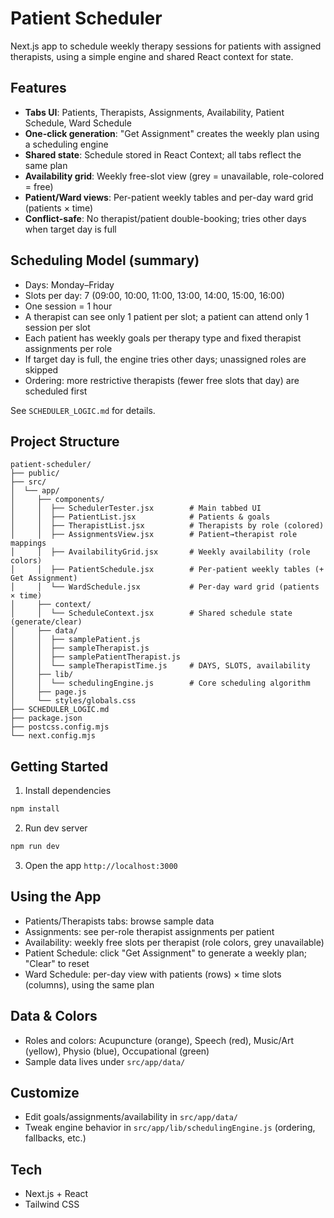 # Patient Scheduler

Next.js app to schedule weekly therapy sessions for patients with assigned therapists, using a simple engine and shared React context for state.

## Features

- **Tabs UI**: Patients, Therapists, Assignments, Availability, Patient Schedule, Ward Schedule
- **One-click generation**: "Get Assignment" creates the weekly plan using a scheduling engine
- **Shared state**: Schedule stored in React Context; all tabs reflect the same plan
- **Availability grid**: Weekly free-slot view (grey = unavailable, role-colored = free)
- **Patient/Ward views**: Per-patient weekly tables and per-day ward grid (patients × time)
- **Conflict-safe**: No therapist/patient double-booking; tries other days when target day is full

## Scheduling Model (summary)

- Days: Monday–Friday
- Slots per day: 7 (09:00, 10:00, 11:00, 13:00, 14:00, 15:00, 16:00)
- One session = 1 hour
- A therapist can see only 1 patient per slot; a patient can attend only 1 session per slot
- Each patient has weekly goals per therapy type and fixed therapist assignments per role
- If target day is full, the engine tries other days; unassigned roles are skipped
- Ordering: more restrictive therapists (fewer free slots that day) are scheduled first

See `SCHEDULER_LOGIC.md` for details.

## Project Structure

```
patient-scheduler/
├── public/
├── src/
│  └── app/
│     ├── components/
│     │  ├── SchedulerTester.jsx        # Main tabbed UI
│     │  ├── PatientList.jsx            # Patients & goals
│     │  ├── TherapistList.jsx          # Therapists by role (colored)
│     │  ├── AssignmentsView.jsx        # Patient→therapist role mappings
│     │  ├── AvailabilityGrid.jsx       # Weekly availability (role colors)
│     │  ├── PatientSchedule.jsx        # Per-patient weekly tables (+ Get Assignment)
│     │  └── WardSchedule.jsx           # Per-day ward grid (patients × time)
│     ├── context/
│     │  └── ScheduleContext.jsx        # Shared schedule state (generate/clear)
│     ├── data/
│     │  ├── samplePatient.js
│     │  ├── sampleTherapist.js
│     │  ├── samplePatientTherapist.js
│     │  └── sampleTherapistTime.js     # DAYS, SLOTS, availability
│     ├── lib/
│     │  └── schedulingEngine.js        # Core scheduling algorithm
│     ├── page.js
│     └── styles/globals.css
├── SCHEDULER_LOGIC.md
├── package.json
├── postcss.config.mjs
└── next.config.mjs
```

## Getting Started

1) Install dependencies
```bash
npm install
```

2) Run dev server
```bash
npm run dev
```

3) Open the app
`http://localhost:3000`

## Using the App

- Patients/Therapists tabs: browse sample data
- Assignments: see per-role therapist assignments per patient
- Availability: weekly free slots per therapist (role colors, grey unavailable)
- Patient Schedule: click "Get Assignment" to generate a weekly plan; "Clear" to reset
- Ward Schedule: per-day view with patients (rows) × time slots (columns), using the same plan

## Data & Colors

- Roles and colors: Acupuncture (orange), Speech (red), Music/Art (yellow), Physio (blue), Occupational (green)
- Sample data lives under `src/app/data/`

## Customize

- Edit goals/assignments/availability in `src/app/data/`
- Tweak engine behavior in `src/app/lib/schedulingEngine.js` (ordering, fallbacks, etc.)

## Tech

- Next.js + React
- Tailwind CSS
